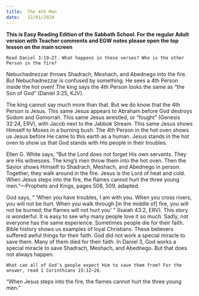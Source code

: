 ```yaml
---
title:  The 4th Man
date:   22/01/2020
---
```


**This is Easy Reading Edition of the Sabbath School. For the regular Adult version with Teacher comments and EGW notes please open the top lesson on the main screen** 

`Read Daniel 3:19–27. What happens in these verses? Who is the other Person in the fire?`

Nebuchadnezzar throws Shadrach, Meshach, and Abednego into the fire. But Nebuchadnezzar is confused by something. He sees a 4th Person inside the hot oven! The king says the 4th Person looks the same as “the Son of God” (Daniel 3:25, KJV).

The king cannot say much more than that. But we do know that the 4th Person is Jesus. This same Jesus appears to Abraham before God destroys Sodom and Gomorrah. This same Jesus wrestled, or “fought” (Genesis 32:24, ERV), with Jacob next to the Jabbok Stream. This same Jesus shows Himself to Moses in a burning bush. The 4th Person in the hot oven shows us Jesus before He came to this earth as a human. Jesus stands in the hot oven to show us that God stands with His people in their troubles.

Ellen G. White says, “But the Lord does not forget His own servants. They are His witnesses. The king’s men throw them into the hot oven. Then the Savior shows Himself to Shadrach, Meshach, and Abednego in person. Together, they walk around in the fire. Jesus is the Lord of heat and cold. When Jesus steps into the fire, the flames cannot hurt the three young men.”—Prophets and Kings, pages 508, 509, adapted.

God says, “ ‘When you have troubles, I am with you. When you cross rivers, you will not be hurt. When you walk through [in the middle of] fire, you will not be burned; the flames will not hurt you’ ” (Isaiah 43:2, ERV). This story is wonderful. It is easy to see why many people love it so much. Sadly, not everyone has the same experience. Sometimes people die for their faith. Bible history shows us examples of loyal Christians. These believers suffered awful things for their faith. God did not work a special miracle to save them. Many of them died for their faith. In Daniel 3, God works a special miracle to save Shadrach, Meshach, and Abednego. But that does not always happen.

`What can all of God’s people expect Him to save them from? For the answer, read 1 Corinthians 15:12–26.`

“When Jesus steps into the fire, the flames cannot hurt the three young men.”

